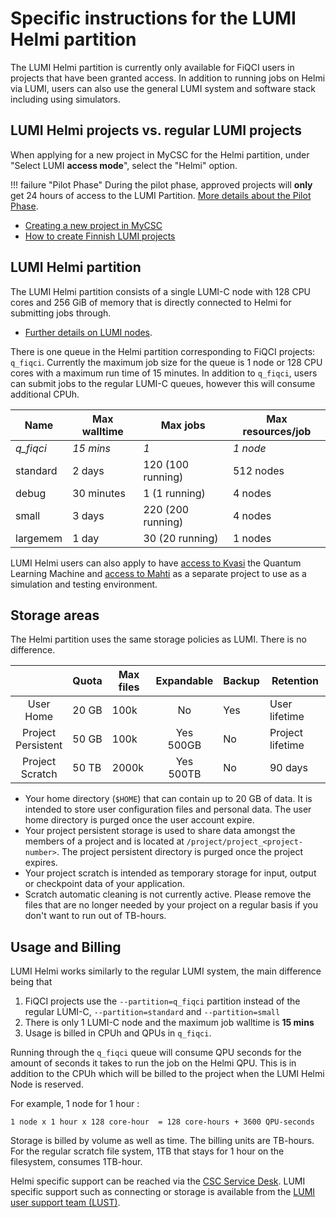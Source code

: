 # Specific instructions for the LUMI Helmi partition


The LUMI Helmi partition is currently only available for FiQCI users in projects that have been granted access. In addition to running jobs on Helmi via LUMI, users can also use the general LUMI system and software stack including using simulators. 



## LUMI Helmi projects vs. regular LUMI projects

When applying for a new project in MyCSC for the Helmi partition, under "Select LUMI **access mode**", select the "Helmi" option. 

<!-- Maybe insert image here? -->

!!! failure "Pilot Phase"
	During the pilot phase, approved projects will **only** get 24 hours of access to the LUMI Partition.
	[More details about the Pilot Phase](../lumi-helmi-pilot-phase/). 

* [Creating a new project in MyCSC](/accounts/how-to-create-new-project/)
* [How to create Finnish LUMI projects](/accounts/how-to-create-new-project/#how-to-create-finnish-lumi-projects)


<!-- ===
* Can a Quantum project use the Helmi partition AND LUMI-C partition for example?
* What about other LUMI Partitions? E.g they want to use Jupyter-notebook LUMI-D?
* Integration with Kvasi or just mention Kvasi?  -->



## LUMI Helmi partition

The LUMI Helmi partition consists of a single LUMI-C node with 128 CPU cores and 256 GiB of memory that is directly connected to Helmi for submitting jobs through. 


* [Further details on LUMI nodes](https://docs.lumi-supercomputer.eu/computing/systems/lumic/).


There is one queue in the Helmi partition corresponding to FiQCI projects: `q_fiqci`. Currently the maximum job size for the queue is 1 node or 128 CPU cores with a maximum run time of 15 minutes. In addition to `q_fiqci`, users can submit jobs to the regular LUMI-C queues, however this will consume additional CPUh. 


| Name     | Max walltime | Max jobs          | Max resources/job  |
| -------- | ------------ | ----------------- | ------------------ |
| _q_fiqci_| _15 mins_    |   _1_             | _1 node_           |
| standard | 2 days       | 120 (100 running) | 512 nodes          |
| debug    | 30 minutes   |   1 (1 running)   | 4 nodes            |
| small    | 3 days       | 220 (200 running) | 4 nodes            |
| largemem | 1 day        |  30 (20 running)  | 1 nodes            |


LUMI Helmi users can also apply to have [access to Kvasi](../../kvasi/kvasi/) the Quantum Learning Machine and [access to Mahti](/computing/systems-mahti/) as a separate project to use as a simulation and testing environment. 

## Storage areas

The Helmi partition uses the same storage policies as LUMI. There is no difference. 

|                       | Quota | Max files | Expandable   | Backup | Retention        |
|:---------------------:|-------|-----------|:------------:|--------|------------------|
| User<br>Home          | 20 GB | 100k      | No           | Yes    | User lifetime    |
| Project<br>Persistent | 50 GB | 100k      | Yes<br>500GB | No     | Project lifetime |
| Project<br>Scratch    | 50 TB | 2000k     | Yes<br>500TB | No     | 90 days          |

* Your home directory (`$HOME`) that can contain up to 20 GB of data. It is intended to store user configuration files and personal data. The user home directory is purged once the user account expire.
* Your project persistent storage is used to share data amongst the members of a project and is located at `/project/project_<project-number>`. The project persistent directory is purged once the project expires.
* Your project scratch is intended as temporary storage for input, output or checkpoint data of your application. 
* Scratch automatic cleaning is not currently active. Please remove the files that are no longer needed by your project on a regular basis if you don't want to run out of TB-hours.

## Usage and Billing

<!-- * Will helmi users have specific LUMI login nodes? If yes add here -->

LUMI Helmi works similarly to the regular LUMI system, the main difference being that 

1. FiQCI projects use the `--partition=q_fiqci` partition instead of the regular LUMI-C, `--partition=standard` and `--partition=small`
2. There is only 1 LUMI-C node and the maximum job walltime is **15 mins**
3. Usage is billed in CPUh and QPUs in `q_fiqci`. 

Running through the `q_fiqci` queue will consume QPU seconds for the amount of seconds it takes to run the job on the Helmi QPU. This is in addition to the CPUh which will be billed to the project when the LUMI Helmi Node is reserved. 


For example, 1 node for 1 hour : 

```
1 node x 1 hour x 128 core-hour  = 128 core-hours + 3600 QPU-seconds
```


<!-- BU equation -->

Storage is billed by volume as well as time. The billing units are TB-hours. For the regular scratch file system, 1TB that stays for 1 hour on the filesystem, consumes 1TB-hour.


Helmi specific support can be reached via the [CSC Service Desk](/support/contact/). LUMI specific support such as connecting or storage is available from the [LUMI user support team (LUST)](https://lumi-supercomputer.eu/user-support/need-help/account/).